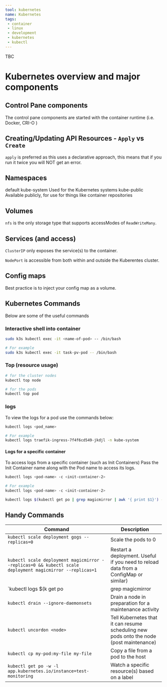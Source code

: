 ```yaml
---
tool: kubernetes
name: Kubernetes
tags:
 - container
 - linux
 - development
 - kubernetes
 - kubectl
--- 
```


TBC
<!--more-->

# Kubernetes overview and major components

## Control Pane components

The control pane components are started with the container runtime (i.e. Docker, CRI-O )

## Creating/Updating API Resources - `Apply` vs `Create`

`apply` is preferred as this uses a declarative approach, this means that if you run it twice you will NOT get an error.

## Namespaces

default
kube-system       Used for the Kubernetes systems
kube-public       Available publicly, for use for things like container repositories

## Volumes

`nfs` is the only storage type that supports accessModes of `ReadWriteMany`.

## Services (and access)

`ClusterIP` only exposes the service(s) to the container.

`NodePort` is accessible from both within and outside the Kuberentes cluster.

## Config maps

Best practice is to inject your config map as a volume.

## Kubernetes Commands

Below are some of the useful commands

### Interactive shell into container

```sh
sudo k3s kubectl exec -it <name-of-pod> -- /bin/bash

# For example
sudo k3s kubectl exec -it task-pv-pod -- /bin/bash
```

### Top (resource usage)

```sh
# for the cluster nodes
kubectl top node

# for the pods
kubectl top pod
```

### logs

To view the logs for a pod use the commands below:

```sh
kubectl logs <pod_name>

# For example
kubectl logs traefik-ingress-7f4f6cd549-jkdjl -n kube-system
```

#### Logs for a specific container

To access logs from a specific container (such as Init Containers)
Pass the Init Container name along with the Pod name to access its logs.

```sh
kubectl logs <pod-name> -c <init-container-2>

# For example
kubectl logs <pod-name> -c <init-container-2>

kubectl logs $(kubectl get po | grep magicmirror | awk '{ print $1}') -c install-modules
```

## Handy Commands

| Command | Description |
| --- | --- |
| `kubectl scale deployment gogs --replicas=0` | Scale the pods to 0 |
| `kubectl scale deployment magicmirror --replicas=0 && kubectl scale deployment magicmirror --replicas=1` | Restart a deployment. Useful if you need to reload data from a ConfigMap or similar) |
| `kubectl logs $(k get po | grep magicmirror | awk '{ print $1}') -c install-modules` | Show the logs for a specific (init) container |
| `kubectl drain --ignore-daemonsets` <node> | Drain a node in preparation for a maintenance activity |
| `kubectl uncordon <node>` | Tell Kubernetes that it can resume scheduling new pods onto the node (post maintenance) |
| `kubectl cp my-pod:my-file my-file`| Copy a file from a pod to the host | 
| `kubectl get po -w -l app.kubernetes.io/instance=test-monitoring` | Watch a specific resource(s) based on a label |
